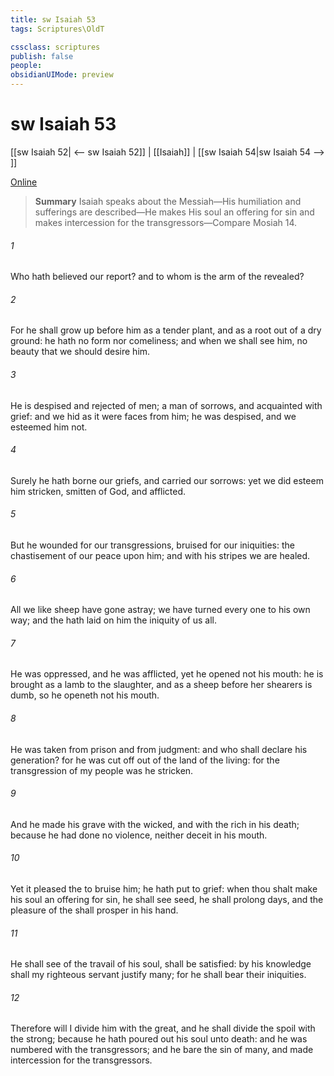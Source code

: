 ```yaml
---
title: sw Isaiah 53
tags: Scriptures\OldT

cssclass: scriptures
publish: false
people:
obsidianUIMode: preview
---
```


# sw Isaiah 53
[[sw Isaiah 52| <-- sw Isaiah 52]] | [[Isaiah]] | [[sw Isaiah 54|sw Isaiah 54 --> ]]

[Online](https://churchofjesuschrist.org/study/scriptures/ot/isa/53?lang=eng)

> __Summary__
Isaiah speaks about the Messiah—His humiliation and sufferings are described—He makes His soul an offering for sin and makes intercession for the transgressors—Compare Mosiah 14.

###### 1 
Who hath believed our report? and to whom is the arm of the  revealed?

###### 2 
For he shall grow up before him as a tender plant, and as a root out of a dry ground: he hath no form nor comeliness; and when we shall see him,  no beauty that we should desire him.

###### 3 
He is despised and rejected of men; a man of sorrows, and acquainted with grief: and we hid as it were  faces from him; he was despised, and we esteemed him not.

###### 4 
Surely he hath borne our griefs, and carried our sorrows: yet we did esteem him stricken, smitten of God, and afflicted.

###### 5 
But he  wounded for our transgressions,  bruised for our iniquities: the chastisement of our peace  upon him; and with his stripes we are healed.

###### 6 
All we like sheep have gone astray; we have turned every one to his own way; and the  hath laid on him the iniquity of us all.

###### 7 
He was oppressed, and he was afflicted, yet he opened not his mouth: he is brought as a lamb to the slaughter, and as a sheep before her shearers is dumb, so he openeth not his mouth.

###### 8 
He was taken from prison and from judgment: and who shall declare his generation? for he was cut off out of the land of the living: for the transgression of my people was he stricken.

###### 9 
And he made his grave with the wicked, and with the rich in his death; because he had done no violence, neither  deceit in his mouth.

###### 10 
Yet it pleased the  to bruise him; he hath put  to grief: when thou shalt make his soul an offering for sin, he shall see  seed, he shall prolong  days, and the pleasure of the  shall prosper in his hand.

###### 11 
He shall see of the travail of his soul,  shall be satisfied: by his knowledge shall my righteous servant justify many; for he shall bear their iniquities.

###### 12 
Therefore will I divide him  with the great, and he shall divide the spoil with the strong; because he hath poured out his soul unto death: and he was numbered with the transgressors; and he bare the sin of many, and made intercession for the transgressors.

